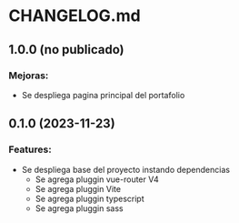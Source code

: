 # CHANGELOG.md

## 1.0.0 (no publicado)

### Mejoras:
- Se despliega pagina principal del portafolio

## 0.1.0 (2023-11-23)

### Features:

- Se despliega base del proyecto instando dependencias
    - Se agrega pluggin vue-router V4
    - Se agrega pluggin Vite
    - Se agrega pluggin typescript
    - Se agrega pluggin sass